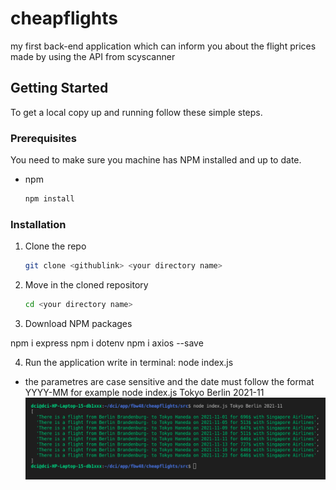 # cheapflights

my first back-end application which can inform you about the flight prices made by using the API from scyscanner

## Getting Started

To get a local copy up and running follow these simple steps.

### Prerequisites

You need to make sure you machine has NPM installed and up to date.

- npm
  ```sh
  npm install
  ```

### Installation

1. Clone the repo
   ```sh
   git clone <githublink> <your directory name>
   ```
2. Move in the cloned repository
   ```sh
   cd <your directory name>
   ```
3. Download NPM packages

npm i express
npm i dotenv
npm i axios --save

4. Run the application
   write in terminal:
node index.js <departurecity> <destinationcity> <date>




- the parametres are case sensitive and the date must follow the format YYYY-MM
  for example node index.js Tokyo Berlin 2021-11
  <a href="https://github.com/github_username/repo_name">
  <img src="flights.png" alt="terminalpic">
  </a>
